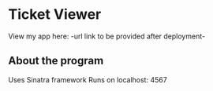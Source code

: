 # Ticket Viewer
View my app here: -url link to be provided after deployment-

## About the program

Uses Sinatra framework
Runs on localhost: 4567